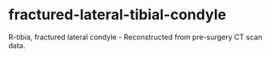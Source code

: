fractured-lateral-tibial-condyle
================================

R-tibia, fractured lateral condyle - Reconstructed from pre-surgery CT scan data.
